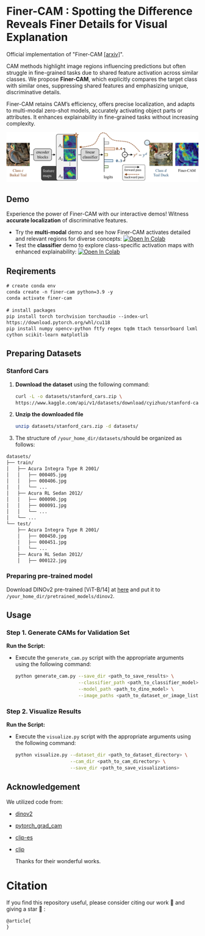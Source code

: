 
# Finer-CAM : Spotting the Difference Reveals Finer Details for Visual Explanation
Official implementation of "Finer-CAM  [[arxiv]](link)". 

CAM methods highlight image regions influencing predictions but often struggle in fine-grained tasks due to shared feature activation across similar classes. We propose **Finer-CAM**, which explicitly compares the target class with similar ones, suppressing shared features and emphasizing unique, discriminative details.

Finer-CAM retains CAM’s efficiency, offers precise localization, and adapts to multi-modal zero-shot models, accurately activating object parts or attributes. It enhances explainability in fine-grained tasks without increasing complexity.

![images](pipeline.jpg)

## Demo 
Experience the power of Finer-CAM with our interactive demos! Witness **accurate localization** of discriminative features.

- 	Try the **multi-modal** demo and see how Finer-CAM activates detailed and relevant regions for diverse concepts: [![Open In Colab](https://colab.research.google.com/assets/colab-badge.svg)](https://colab.research.google.com/drive/1plLrL7vszVD5r71RGX3YOEXEBmITkT90?usp=sharing)
- Test the **classifier** demo to explore class-specific activation maps with enhanced explainability: [![Open In Colab](https://colab.research.google.com/assets/colab-badge.svg)](https://colab.research.google.com/drive/1SAjRTmGy31G-GjtAc9pVH6isPjm1hWsj?usp=sharing)

## Reqirements

```
# create conda env
conda create -n finer-cam python=3.9 -y
conda activate finer-cam

# install packages
pip install torch torchvision torchaudio --index-url https://download.pytorch.org/whl/cu118
pip install numpy opencv-python ftfy regex tqdm ttach tensorboard lxml cython scikit-learn matplotlib
```




## Preparing Datasets
### Stanford Cars
1. **Download the dataset** using the following command:

   ```bash
   curl -L -o datasets/stanford_cars.zip \
   https://www.kaggle.com/api/v1/datasets/download/cyizhuo/stanford-cars-by-classes-folder


2. **Unzip the downloaded file** 
   ```bash
   unzip datasets/stanford_cars.zip -d datasets/

3. The structure of `/your_home_dir/datasets/`should be organized as follows:

```
datasets/
├── train/
│   ├── Acura Integra Type R 2001/
│   │   ├── 000405.jpg
│   │   ├── 000406.jpg
│   │   └── ...
│   ├── Acura RL Sedan 2012/
│   │   ├── 000090.jpg
│   │   ├── 000091.jpg
│   │   └── ...
│   └── ...
└── test/
    ├── Acura Integra Type R 2001/
    │   ├── 000450.jpg
    │   ├── 000451.jpg
    │   └── ...
    ├── Acura RL Sedan 2012/
    │   ├── 000122.jpg
```

### Preparing pre-trained model
Download DINOv2 pre-trained [ViT-B/14] at [here](https://dl.fbaipublicfiles.com/dinov2/dinov2_vitb14/dinov2_vitb14_pretrain.pth) and put it to `/your_home_dir/pretrained_models/dinov2`.

## Usage

### Step 1. Generate CAMs for Validation Set

 **Run the Script:**

   - Execute the `generate_cam.py` script with the appropriate arguments using the following command:
     ```bash
     python generate_cam.py --save_dir <path_to_save_results> \
                            --classifier_path <path_to_classifier_model> \
                            --model_path <path_to_dino_model> \
                            --image_paths <path_to_dataset_or_image_list>
     ```




### Step 2. Visualize Results

 **Run the Script:**

   - Execute the `visualize.py` script with the appropriate arguments using the following command:
     ```bash
     python visualize.py --dataset_dir <path_to_dataset_directory> \
                         --cam_dir <path_to_cam_directory> \
                         --save_dir <path_to_save_visualizations>
     ```





## Acknowledgement

We utilized code from:

- [dinov2](https://github.com/facebookresearch/dinov2?tab=readme-ov-file)  
- [pytorch_grad_cam](https://github.com/jacobgil/pytorch-grad-cam/tree/61e9babae8600351b02b6e90864e4807f44f2d4a)  
- [clip-es](https://github.com/linyq2117/CLIP-ES)  
- [clip](https://github.com/openai/CLIP)

  Thanks for their wonderful works.


# Citation
If you find this repository useful, please consider citing our work :pencil: and giving a star :star2: :
```
@article{
}
```